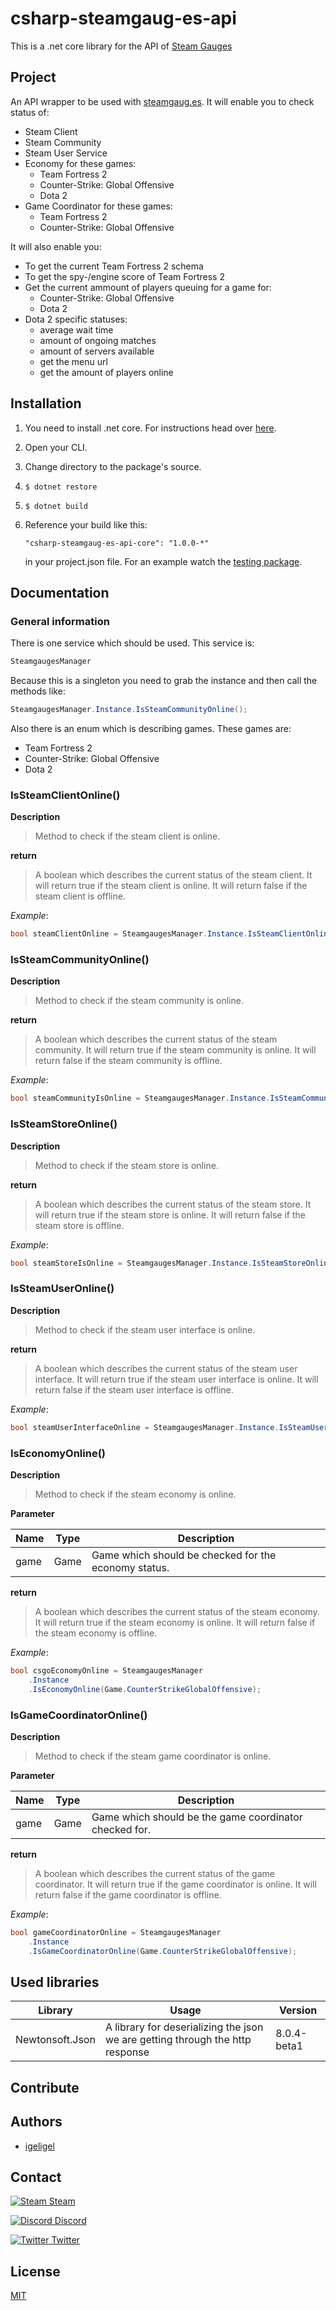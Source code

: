# csharp-steamgaug-es-api
This is a .net core library for the API of [Steam Gauges](https://steamgaug.es/)

## Project
An API wrapper to be used with [steamgaug.es](https://steamgaug.es/).
It will enable you to check status of:
- Steam Client
- Steam Community
- Steam User Service
- Economy for these games:
   - Team Fortress 2
   - Counter-Strike: Global Offensive
   - Dota 2
- Game Coordinator for these games:
   - Team Fortress 2
   - Counter-Strike: Global Offensive

It will also enable you:
- To get the current Team Fortress 2 schema
- To get the spy-/engine score of Team Fortress 2
- Get the current ammount of players queuing for a game for:
   - Counter-Strike: Global Offensive
   - Dota 2
- Dota 2 specific statuses:
    - average wait time
    - amount of ongoing matches
    - amount of servers available
    - get the menu url
    - get the amount of players online

## Installation
1. You need to install .net core. For instructions head over [here](https://www.microsoft.com/net/core).
2. Open your CLI.
3. Change directory to the package's source.
4. 
   ```
   $ dotnet restore
   ```
5. 
   ```
   $ dotnet build
   ```
6. Reference your build like this:

   ```
   "csharp-steamgaug-es-api-core": "1.0.0-*"
   ```

   in your project.json file. For an example watch the [testing package](https://github.com/igeligel/csharp-steamgaug-es-api/blob/master/src/csharp-steamgaug-es-api-test/project.json).

## Documentation

### General information
There is one service which should be used. This service is:
```csharp
SteamgaugesManager
```

Because this is a singleton you need to grab the instance and then call the methods like:
```csharp
SteamgaugesManager.Instance.IsSteamCommunityOnline();
```

Also there is an enum which is describing games. These games are:
- Team Fortress 2
- Counter-Strike: Global Offensive
- Dota 2

### **IsSteamClientOnline()**
**Description**
> Method to check if the steam client is online.

**return**
> A boolean which describes the current status of the steam client.
It will return true if the steam client is online.
It will return false if the steam client is offline.

*Example*:
```csharp
bool steamClientOnline = SteamgaugesManager.Instance.IsSteamClientOnline();
```

### **IsSteamCommunityOnline()**
**Description**
> Method to check if the steam community is online.

**return**
> A boolean which describes the current status of the steam community.
It will return true if the steam community is online.
It will return false if the steam community is offline.

*Example*:
```csharp
bool steamCommunityIsOnline = SteamgaugesManager.Instance.IsSteamCommunityOnline();
```

### **IsSteamStoreOnline()**
**Description**
> Method to check if the steam store is online.

**return**
> A boolean which describes the current status of the steam store.
It will return true if the steam store is online.
It will return false if the steam store is offline.

*Example*:
```csharp
bool steamStoreIsOnline = SteamgaugesManager.Instance.IsSteamStoreOnline();
```

### **IsSteamUserOnline()**
**Description**
> Method to check if the steam user interface is online.

**return**
> A boolean which describes the current status of the steam user interface.
It will return true if the steam user interface is online.
It will return false if the steam user interface is offline.

*Example*:
```csharp
bool steamUserInterfaceOnline = SteamgaugesManager.Instance.IsSteamUserOnline();
```

### **IsEconomyOnline()**
**Description**
> Method to check if the steam economy is online.

**Parameter**

| Name | Type | Description |
| ---- | ---- | ----------- |
| game | Game | Game which should be checked for the economy status. |

**return**
> A boolean which describes the current status of the steam economy.
It will return true if the steam economy is online.
It will return false if the steam economy is offline.

*Example*:
```csharp
bool csgoEconomyOnline = SteamgaugesManager
    .Instance
    .IsEconomyOnline(Game.CounterStrikeGlobalOffensive);
```

### **IsGameCoordinatorOnline()**
**Description**
> Method to check if the steam game coordinator is online.

**Parameter**

| Name | Type | Description |
| ---- | ---- | ----------- |
| game | Game | Game which should be the game coordinator checked for. |

**return**
> A boolean which describes the current status of the game coordinator.
It will return true if the game coordinator is online.
It will return false if the game coordinator is offline.

*Example*:
```csharp
bool gameCoordinatorOnline = SteamgaugesManager
    .Instance
    .IsGameCoordinatorOnline(Game.CounterStrikeGlobalOffensive);
```

## Used libraries
| Library        | Usage        | Version |
| ------------- | ------------- | ------- |
| Newtonsoft.Json | A library for deserializing the json we are getting through the http response | 8.0.4-beta1 |

## Contribute

## Authors
- [igeligel](https://github.com/igeligel)

## Contact
[![Steam](https://raw.githubusercontent.com/encharm/Font-Awesome-SVG-PNG/master/black/png/16/steam-square.png "Steam Account") Steam](http://steamcommunity.com/profiles/76561198028630048/)

[![Discord](http://i.imgur.com/wlwOQpl.png "Discord") Discord](https://discord.gg/011jg2foytc2XogS6)

[![Twitter](https://raw.githubusercontent.com/encharm/Font-Awesome-SVG-PNG/master/black/png/16/twitter.png "Twitter") Twitter](https://twitter.com/kevinpeters_)

## License
[MIT]()
